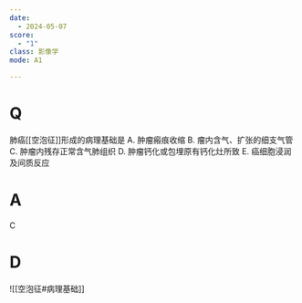 ```yaml
---
date:
  - 2024-05-07
score:
  - "1"
class: 影像学
mode: A1

---
```

# Q
肺癌[[空泡征]]形成的病理基础是
A. 肿瘤瘢痕收缩 
B. 瘤内含气、扩张的细支气管
C. 肿瘤内残存正常含气肺组织 
D. 肿瘤钙化或包埋原有钙化灶所致
E. 癌细胞浸润及间质反应

# A

C


# D
![[空泡征#病理基础]]